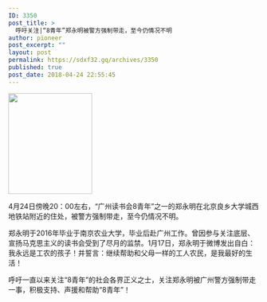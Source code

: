 ```yaml
---
ID: 3350
post_title: >
  呼吁关注|“8青年”郑永明被警方强制带走，至今仍情况不明
author: pioneer
post_excerpt: ""
layout: post
permalink: https://sdxf32.gq/archives/3350
published: true
post_date: 2018-04-24 22:55:45
---
```

<img class="aligncenter size-full wp-image-17" src="https://sdxf27.gq/wp-content/uploads/2018/04/2018012222011348.png" alt="" width="168" height="203" />

4月24日傍晚20：00左右，“广州读书会8青年”之一的郑永明在北京良乡大学城西地铁站附近的住处，被警方强制带走，至今仍情况不明。

郑永明于2016年毕业于南京农业大学，毕业后赴广州工作。曾因参与关注底层、宣扬马克思主义的读书会受到了尽月的监禁。1月17日，郑永明于微博发出自白：我永远是工农的孩子！并誓言：继续帮助和父母一样的工人农民，是我最好的生活！

呼吁一直以来关注“8青年”的社会各界正义之士，关注郑永明被广州警方强制带走一事，积极支持、声援和帮助“8青年”！